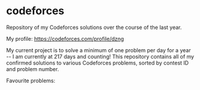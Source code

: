# codeforces
Repository of my Codeforces solutions over the course of the last year.

My profile: https://codeforces.com/profile/dzng

My current project is to solve a minimum of one problem per day for a year -- I am currently at 217 days and counting! This repository contains all of my confirmed solutions to various Codeforces problems, sorted by contest ID and problem number.

Favourite problems:
<todo>
